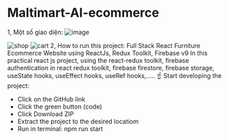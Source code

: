 # Maltimart-AI-ecommerce
1, Một số giao diện:
![image](https://user-images.githubusercontent.com/85424168/232969863-a3b9dd7d-27e3-4ace-bf3d-fee2e177c4de.png)

![shop](https://user-images.githubusercontent.com/85424168/232973174-f0b8cbd3-2201-4df2-9c56-7c756b455c64.PNG)
![cart](https://user-images.githubusercontent.com/85424168/232973185-c3944ea1-0608-48b6-9547-3b3b51dd903b.PNG)
2, How to run this project:
Full Stack React Furniture Ecommerce Website using ReactJs, Redux Toolkit, Firebase v9
In this practical react js project, using the react-redux toolkit, firebase authentication in react redux toolkit, firebase firestore, firebase storage, useState hooks, useEffect hooks, useRef hooks,.....
☝ Start developing the project:
- Click on the GitHub link
- Click the green button (code)
- Click Download ZIP
- Extract the project to the desired locatiom
- Run in terminal: npm run start
